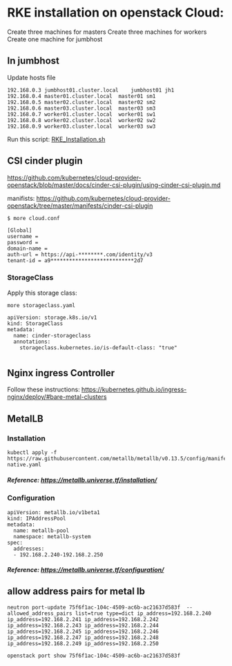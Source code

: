 # RKE installation on openstack Cloud:
Create three machines for masters
Create three machines for workers
Create one machine for jumbhost

## In jumbhost
Update hosts file

```
192.168.0.3	jumbhost01.cluster.local	jumbhost01 jh1
192.168.0.4	master01.cluster.local	master01 sm1
192.168.0.5	master02.cluster.local	master02 sm2
192.168.0.6	master03.cluster.local	master03 sm3
192.168.0.7	worker01.cluster.local	worker01 sw1
192.168.0.8	worker02.cluster.local	worker02 sw2
192.168.0.9	worker03.cluster.local	worker03 sw3

```

Run this script:
[RKE_Installation.sh](https://github.com/abdulrahmansamy/k8s/blob/180d46ed9cca9b2200a802e1b4f5c63f90f2dac3/RKE_Installation.sh)


## CSI cinder plugin

https://github.com/kubernetes/cloud-provider-openstack/blob/master/docs/cinder-csi-plugin/using-cinder-csi-plugin.md

manifists:
https://github.com/kubernetes/cloud-provider-openstack/tree/master/manifests/cinder-csi-plugin

```
$ more cloud.conf 

[Global]
username = 
password = 
domain-name = 
auth-url = https://api-********.com/identity/v3
tenant-id = a9***************************2d7

```

### StorageClass

Apply this storage class:

```
more storageclass.yaml 

apiVersion: storage.k8s.io/v1
kind: StorageClass
metadata:
  name: cinder-storageclass
  annotations:
    storageclass.kubernetes.io/is-default-class: "true"

```

#
## Nginx ingress Controller
Follow these instructions:
https://kubernetes.github.io/ingress-nginx/deploy/#bare-metal-clusters

## MetalLB
### Installation
```
kubectl apply -f https://raw.githubusercontent.com/metallb/metallb/v0.13.5/config/manifests/metallb-native.yaml
```

##### Reference: https://metallb.universe.tf/installation/

### Configuration
```
apiVersion: metallb.io/v1beta1
kind: IPAddressPool
metadata:
  name: metallb-pool
  namespace: metallb-system
spec:
  addresses:
  - 192.168.2.240-192.168.2.250
```

##### Reference: https://metallb.universe.tf/configuration/

## allow address pairs for metal lb
```
neutron port-update 75f6f1ac-104c-4509-ac6b-ac21637d583f  --allowed_address_pairs list=true type=dict ip_address=192.168.2.240 ip_address=192.168.2.241 ip_address=192.168.2.242 ip_address=192.168.2.243 ip_address=192.168.2.244 ip_address=192.168.2.245 ip_address=192.168.2.246 ip_address=192.168.2.247 ip_address=192.168.2.248 ip_address=192.168.2.249 ip_address=192.168.2.250

openstack port show 75f6f1ac-104c-4509-ac6b-ac21637d583f
```




